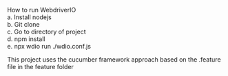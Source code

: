 How to run WebdriverIO  <br>
a. Install nodejs <br>
b. Git clone <br>
c. Go to directory of project <br>
d. npm install <br>
e. npx wdio run ./wdio.conf.js <br>

This project uses the cucumber framework approach based on the .feature file in the feature folder <br>
